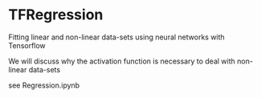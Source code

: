 # TFRegression
Fitting linear and non-linear data-sets using neural networks with Tensorflow

We will discuss why the activation function is necessary to deal with non-linear data-sets

see Regression.ipynb
